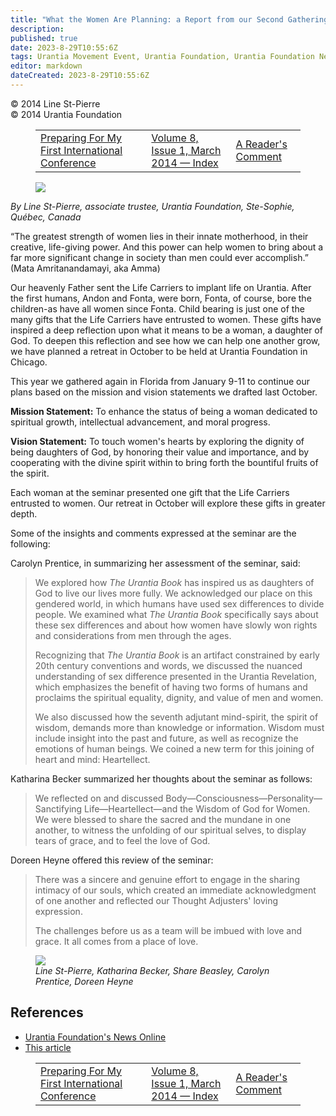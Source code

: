 ```yaml
---
title: "What the Women Are Planning: a Report from our Second Gathering"
description: 
published: true
date: 2023-8-29T10:55:6Z
tags: Urantia Movement Event, Urantia Foundation, Urantia Foundation News Online, article
editor: markdown
dateCreated: 2023-8-29T10:55:6Z
---
```


<p class="v-card v-sheet theme--light gray lighten-3 px-2">© 2014 Line St-Pierre<br>© 2014 Urantia Foundation</p>
<figure class="table chapter-navigator">
  <table>
    <tbody>
      <tr>
        <td>
        <a href="/en/article/Geoff_Theiss/Preparing_For_My_First_International_Conference">
          <span class="mdi mdi-arrow-left-drop-circle"></span><span class="pl-2">Preparing For My First International Conference</span>
        </a>
        </td>
        <td>
        <a href="/en/index/articles_uf_news_online#volume-8-issue-1-march-2014">
          <span class="mdi mdi-book-open-variant"></span><span class="pl-2">Volume 8, Issue 1, March 2014 — Index</span>
        </a>
        </td>
        <td>
        <a href="/en/article/UF_News_Online/A_Readers_Comment_2014_03">
          <span class="pr-2">A Reader's Comment</span><span class="mdi mdi-arrow-right-drop-circle"></span>
        </a>
        </td>
      </tr>
    </tbody>
  </table>
</figure>


<figure id="Figure_1" class="image urantiapedia image-style-align-left">
<img src="/image/article/UF_News_Online/2014_03/038.jpg">
</figure>

_By Line St-Pierre, associate trustee, Urantia Foundation, Ste-Sophie, Québec, Canada_

“The greatest strength of women lies in their innate motherhood, in their creative, life-giving power. And this power can help women to bring about a far more significant change in society than men could ever accomplish.” (Mata Amritanandamayi, aka Amma)

Our heavenly Father sent the Life Carriers to implant life on Urantia. After the first humans, Andon and Fonta, were born, Fonta, of course, bore the children-as have all women since Fonta. Child bearing is just one of the many gifts that the Life Carriers have entrusted to women. These gifts have inspired a deep reflection upon what it means to be a woman, a daughter of God. To deepen this reflection and see how we can help one another grow, we have planned a retreat in October to be held at Urantia Foundation in Chicago.

This year we gathered again in Florida from January 9-11 to continue our plans based on the mission and vision statements we drafted last October.

**Mission Statement:** To enhance the status of being a woman dedicated to spiritual growth, intellectual advancement, and moral progress.

**Vision Statement:** To touch women's hearts by exploring the dignity of being daughters of God, by honoring their value and importance, and by cooperating with the divine spirit within to bring forth the bountiful fruits of the spirit.

Each woman at the seminar presented one gift that the Life Carriers entrusted to women. Our retreat in October will explore these gifts in greater depth.

Some of the insights and comments expressed at the seminar are the following:

Carolyn Prentice, in summarizing her assessment of the seminar, said:

> We explored how _The Urantia Book_ has inspired us as daughters of God to live our lives more fully. We acknowledged our place on this gendered world, in which humans have used sex differences to divide people. We examined what _The Urantia Book_ specifically says about these sex differences and about how women have slowly won rights and considerations from men through the ages.
> 
> Recognizing that _The Urantia Book_ is an artifact constrained by early 20th century conventions and words, we discussed the nuanced understanding of sex difference presented in the Urantia Revelation, which emphasizes the benefit of having two forms of humans and proclaims the spiritual equality, dignity, and value of men and women.
> 
> We also discussed how the seventh adjutant mind-spirit, the spirit of wisdom, demands more than knowledge or information. Wisdom must include insight into the past and future, as well as recognize the emotions of human beings. We coined a new term for this joining of heart and mind: Heartellect.

Katharina Becker summarized her thoughts about the seminar as follows:

> We reflected on and discussed Body—Consciousness—Personality—Sanctifying Life—Heartellect—and the Wisdom of God for Women. We were blessed to share the sacred and the mundane in one another, to witness the unfolding of our spiritual selves, to display tears of grace, and to feel the love of God.

Doreen Heyne offered this review of the seminar:

> There was a sincere and genuine effort to engage in the sharing intimacy of our souls, which created an immediate acknowledgment of one another and reflected our Thought Adjusters' loving expression.
> 
> The challenges before us as a team will be imbued with love and grace. It all comes from a place of love.

<figure id="Figure_2" class="image urantiapedia">
<img src="/image/article/UF_News_Online/2014_03/041.jpg">
<figcaption><em>Line St-Pierre, Katharina Becker, Share Beasley, Carolyn Prentice, Doreen Heyne</em></figcaption>
</figure>


## References

- [Urantia Foundation's News Online](https://www.urantia.org/urantia-foundation/newsletter-pdf-archives)
- [This article](https://www.urantia.org/news/2014-03/what-women-are-planning-report-our-second-gathering)

<figure class="table chapter-navigator">
  <table>
    <tbody>
      <tr>
        <td>
        <a href="/en/article/Geoff_Theiss/Preparing_For_My_First_International_Conference">
          <span class="mdi mdi-arrow-left-drop-circle"></span><span class="pl-2">Preparing For My First International Conference</span>
        </a>
        </td>
        <td>
        <a href="/en/index/articles_uf_news_online#volume-8-issue-1-march-2014">
          <span class="mdi mdi-book-open-variant"></span><span class="pl-2">Volume 8, Issue 1, March 2014 — Index</span>
        </a>
        </td>
        <td>
        <a href="/en/article/UF_News_Online/A_Readers_Comment_2014_03">
          <span class="pr-2">A Reader's Comment</span><span class="mdi mdi-arrow-right-drop-circle"></span>
        </a>
        </td>
      </tr>
    </tbody>
  </table>
</figure>

